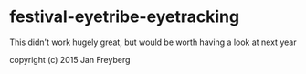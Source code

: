 # festival-eyetribe-eyetracking

This didn't work hugely great, but would be worth having a look at next year

copyright (c) 2015 Jan Freyberg
